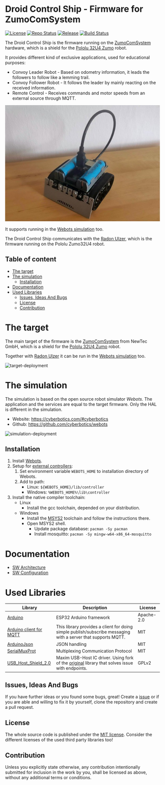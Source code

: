 # Droid Control Ship - Firmware for ZumoComSystem <!-- omit in toc -->

[![License](https://img.shields.io/badge/license-MIT-blue.svg)](http://choosealicense.com/licenses/mit/)
[![Repo Status](https://www.repostatus.org/badges/latest/wip.svg)](https://www.repostatus.org/#wip)
[![Release](https://img.shields.io/github/release/BlueAndi/DroidControlShip.svg)](https://github.com/BlueAndi/DroidControlShip/releases)
[![Build Status](https://github.com/BlueAndi/DroidControlShip/actions/workflows/main.yml/badge.svg?branch=main)](https://github.com/BlueAndi/DroidControlShip/actions/workflows/main.yml)

The Droid Control Ship is the firmware running on the [ZumoComSystem](https://github.com/NewTec-GmbH/ZumoComSystem) hardware, which is a shield for the [Pololu 32U4 Zumo](https://www.pololu.com/product/2510) robot.

It provides different kind of exclusive applications, used for educational purposes:

* Convoy Leader Robot - Based on odometry information, it leads the followers to follow like a lemming trail.
* Convoy Follower Robot - It follows the leader by mainly reacting on the received information.
* Remote Control - Receives commands and motor speeds from an external source through MQTT.

![RobotWithZumoComSystem](doc/images/RobotWithZumoComSystem.jpg)

It supports running in the [Webots simulation](https://www.cyberbotics.com/) too.

The Droid Control Ship communicates with the [Radon Ulzer](https://github.com/BlueAndi/RadonUlzer), which is the firmware running on the Pololu Zumo32U4 robot.

## Table of content

* [The target](#the-target)
* [The simulation](#the-simulation)
  * [Installation](#installation)
* [Documentation](#documentation)
* [Used Libraries](#used-libraries)
  * [Issues, Ideas And Bugs](#issues-ideas-and-bugs)
  * [License](#license)
  * [Contribution](#contribution)

# The target

The main target of the firmware is the [ZumoComSystem](https://github.com/NewTec-GmbH/ZumoComSystem) from NewTec GmbH, which is a shield for the [Pololu 32U4 Zumo](https://www.pololu.com/product/2510) robot.

Together with [Radon Ulzer](https://github.com/BlueAndi/RadonUlzer) it can be run in the [Webots simulation](https://www.cyberbotics.com/) too.

![target-deployment](http://www.plantuml.com/plantuml/proxy?cache=no&src=https://raw.githubusercontent.com/BlueAndi/DroidControlShip/main/doc/architecture/uml/PhysicalView/TargetDeployment.plantuml)

# The simulation

The simulation is based on the open source robot simulator *Webots*. The application and the services are equal to the target firmware. Only the HAL is different in the simulation.

* Website: <https://cyberbotics.com/#cyberbotics>
* Github: <https://github.com/cyberbotics/webots>

![simulation-deployment](http://www.plantuml.com/plantuml/proxy?cache=no&src=https://raw.githubusercontent.com/BlueAndi/DroidControlShip/main/doc/architecture/uml/PhysicalView/SimulationDeployment.plantuml)

## Installation

1. Install [Webots](https://cyberbotics.com).
2. Setup for [external controllers](https://www.cyberbotics.com/doc/guide/running-extern-robot-controllers):
    1. Set environment variable ```WEBOTS_HOME``` to installation directory of Webots.
    2. Add to path:
        * Linux: ```${WEBOTS_HOME}/lib/controller```
        * Windows: ```%WEBOTS_HOME%\lib\controller```
3. Install the native compiler toolchain:
    * Linux
        * Install the gcc toolchain, depended on your distribution.
    * Windows
        * Install the [MSYS2](https://www.msys2.org) toolchain and follow the instructions there.
        * Open MSYS2 shell.
            * Update package database: ```pacman -Sy pacman```
            * Install mosquitto: ```pacman -Sy mingw-w64-x86_64-mosquitto```

# Documentation

* [SW Architecture](./doc/architecture/README.md)
* [SW Configuration](./doc/configuration/README.md)

# Used Libraries

| Library | Description | License |
| - | - | - |
| [Arduino](https://github.com/platformio/platform-espressif32) | ESP32 Arduino framework | Apache-2.0 |
| [Arduino client for MQTT](https://github.com/knolleary/pubsubclient) | This library provides a client for doing simple publish/subscribe messaging with a server that supports MQTT. | MIT |
| [ArduinoJson](https://arduinojson.org/) | JSON handling | MIT |
| [SerialMuxProt](https://github.com/gabryelreyes/SerialMuxProt) | Multiplexing Communication Protocol | MIT |
| [USB_Host_Shield_2.0](https://github.com/NewTec-GmbH/USB_Host_Shield_2.0/tree/3_Endpoints_ACM) | Maxim USB-Host IC driver. Using fork of the [original](https://github.com/felis/USB_Host_Shield_2.0) library that solves issue with endpoints. | GPLv2 |

## Issues, Ideas And Bugs

If you have further ideas or you found some bugs, great! Create a [issue](https://github.com/BlueAndi/DroidControlShip/issues) or if you are able and willing to fix it by yourself, clone the repository and create a pull request.

## License

The whole source code is published under the [MIT license](http://choosealicense.com/licenses/mit/).
Consider the different licenses of the used third party libraries too!

## Contribution

Unless you explicitly state otherwise, any contribution intentionally submitted for inclusion in the work by you, shall be licensed as above, without any
additional terms or conditions.
